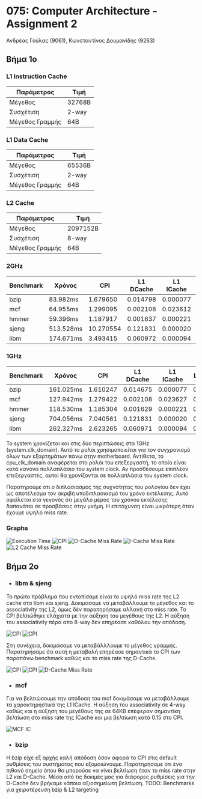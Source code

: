 # 075: Computer Architecture - Assignment 2

Ανδρέας Γούλας (9061), Κωνσταντίνος Δουμανίδης (9263)

## Βήμα 1ο

### L1 Instruction Cache

Παράμετρος     |Τιμή
---------------|------
Μέγεθος        |32768B
Συσχέτιση      |2-way
Μέγεθος Γραμμής|64B

### L1 Data Cache

Παράμετρος     |Τιμή
---------------|------
Μέγεθος        |65536B
Συσχέτιση      |2-way
Μέγεθος Γραμμής|64B

### L2 Cache

Παράμετρος     |Τιμή
---------------|--------
Μέγεθος        |2097152B
Συσχέτιση      |8-way
Μέγεθος Γραμμής|64B

### 2GHz

Benchmark|Χρόνος   |CPI      |L1 DCache|L1 ICache|L2 Cache
---------|---------|---------|---------|---------|--------
bzip     |83.982ms |1.679650 |0.014798 |0.000077 |0.282163
mcf      |64.955ms |1.299095 |0.002108 |0.023612 |0.055046
hmmer    |59.396ms |1.187917 |0.001637 |0.000221 |0.077760
sjeng    |513.528ms|10.270554|0.121831 |0.000020 |0.999972
libm     |174.671ms|3.493415 |0.060972 |0.000094 |0.999944

### 1GHz

Benchmark|Χρόνος   |CPI     |L1 DCache|L1 ICache|L2 Cache
---------|---------|--------|---------|---------|--------
bzip     |161.025ms|1.610247|0.014675 |0.000077 |0.282157
mcf      |127.942ms|1.279422|0.002108 |0.023627 |0.055046
hmmer    |118.530ms|1.185304|0.001629 |0.000221 |0.077747
sjeng    |704.056ms|7.040561|0.121831 |0.000020 |0.999972
libm     |262.327ms|2.623265|0.060971 |0.000094 |0.999944

Το system χρονίζεται και στις δύο περιπτώσεις στα 1GHz (system.clk_domain).  Αυτό το ρολόι χρησιμοποιείται για τον συγχρονισμό όλων των εξαρτημάτων πάνω
στην motherboard. Αντίθετα, το cpu_clk_domain αναφέρεται στο ρολόι του
επεξεργαστή, το οποίο είναι κατά κανόνα πολλαπλάσιο του system clock. Αν
προσθέσουμε επιπλέον επεξεργαστές, αυτοί θα χρονίζονται σε πολλαπλάσια του
system clock.

Παρατηρούμε ότι ο διπλασιασμός της συχνότητας του ρολογίου δεν έχει ως
αποτέλεσμα τον ακριβή υποδιπλασιασμό του χρόνο εκτέλεσης. Αυτό οφείλεται στο
γεγονός ότι μεγάλο μέρος του χρόνου εκτέλεσης δαπανάται σε προσβάσεις στην
μνήμη. Η επιτάχυνση είναι μικρότερη όταν έχουμε υψηλό miss rate.

### Graphs
![Execution Time](/img/step1_exec_time.png)
![CPI](/img/step1_CPI.png)
![D-Cache Miss Rate](/img/step1_dcache.png)
![I-Cache Miss Rate](/img/step1_icache.png)
![L2 Cache Miss Rate](/img/step1_l2.png)

## Βήμα 2ο

* ### libm & sjeng

Το πρώτο πρόβλημα που εντοπίσαμε είναι το υψηλό miss rate της L2 cache στα libm
και sjeng. Δοκιμάσαμε να μεταβάλλουμε το μέγεθος και το associativity της L2,
όμως δέν παρατηρήσαμε αλλαγή στο miss rate. To CPI βελτιώθηκε ελάχιστα με την
αύξηση του μεγέθους της L2. H αύξηση του associativity πέρα απο 8-way δεν
επηρέασε καθόλου την απόδοση.

![CPI](/img/step2_libm_l2.png)
![CPI](/img/step2_sjeng_l2.png)

Στη συνέχεια, δοκιμάσαμε να μεταβάλλλουμε το μέγεθος γραμμής. Παρατηρήσαμε ότι
αυτή η μεταβολή επηρέασε σημαντικά το CPI των παραπάνω benchmark καθώς και το
miss rate της D-Cache.

![CPI](/img/step2_libm_blocksize.png)
![CPI](/img/step2_sjeng_blocksize.png)
![D-Cache Miss Rate](/img/step2_libm_sjeng_dcache.png)

* ### mcf

Για να βελτιώσουμε την απόδοση του mcf δοκιμάσαμε να μεταβάλλουμε τα
χαρακτηρηστικά της L1 ICache. Η αύξηση του associativity σε 4-way καθώς και η
αύξηση του μεγέθους της σε 64KB επέφεραν σημαντίκη βελτίωση στο miss rate της
ICache και μια βελτίωση κατά 0.15 στο CPI.

![MCF IC](/img/step2_mcf_ic.png)

* ### bzip

H bzip είχε εξ αρχής καλή απόδοση όσον αφορά το CPI στις default ρυθμίσεις του συστήματος που εξομοιώνουμε. Παρατηρήσαμε ότι ένα πιθανό σημείο όπου θα μπορούσε να γίνει βελτίωση ήταν το miss rate στην L2 και D-Cache. Μέσα από τις δοκιμές μας για διάφορες ρυθμίσεις για την D-Cache δεν βρήκαμε κάποια αξιοσημείωτη βελτίωση.
TODO: Benchmarks για χειροτέρευση bzip & L2 targeting 
